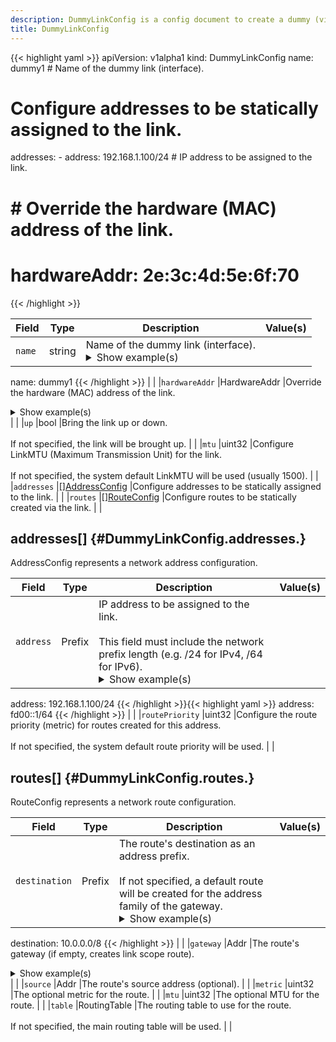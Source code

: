 ```yaml
---
description: DummyLinkConfig is a config document to create a dummy (virtual) network link.
title: DummyLinkConfig
---
```


<!-- markdownlint-disable -->









{{< highlight yaml >}}
apiVersion: v1alpha1
kind: DummyLinkConfig
name: dummy1 # Name of the dummy link (interface).
# Configure addresses to be statically assigned to the link.
addresses:
    - address: 192.168.1.100/24 # IP address to be assigned to the link.

# # Override the hardware (MAC) address of the link.
# hardwareAddr: 2e:3c:4d:5e:6f:70
{{< /highlight >}}


| Field | Type | Description | Value(s) |
|-------|------|-------------|----------|
|`name` |string |Name of the dummy link (interface). <details><summary>Show example(s)</summary>{{< highlight yaml >}}
name: dummy1
{{< /highlight >}}</details> | |
|`hardwareAddr` |HardwareAddr |Override the hardware (MAC) address of the link. <details><summary>Show example(s)</summary>{{< highlight yaml >}}
hardwareAddr: 2e:3c:4d:5e:6f:70
{{< /highlight >}}</details> | |
|`up` |bool |Bring the link up or down.<br><br>If not specified, the link will be brought up.  | |
|`mtu` |uint32 |Configure LinkMTU (Maximum Transmission Unit) for the link.<br><br>If not specified, the system default LinkMTU will be used (usually 1500).  | |
|`addresses` |<a href="#DummyLinkConfig.addresses.">[]AddressConfig</a> |Configure addresses to be statically assigned to the link.  | |
|`routes` |<a href="#DummyLinkConfig.routes.">[]RouteConfig</a> |Configure routes to be statically created via the link.  | |




## addresses[] {#DummyLinkConfig.addresses.}

AddressConfig represents a network address configuration.




| Field | Type | Description | Value(s) |
|-------|------|-------------|----------|
|`address` |Prefix |IP address to be assigned to the link.<br><br>This field must include the network prefix length (e.g. /24 for IPv4, /64 for IPv6). <details><summary>Show example(s)</summary>{{< highlight yaml >}}
address: 192.168.1.100/24
{{< /highlight >}}{{< highlight yaml >}}
address: fd00::1/64
{{< /highlight >}}</details> | |
|`routePriority` |uint32 |Configure the route priority (metric) for routes created for this address.<br><br>If not specified, the system default route priority will be used.  | |






## routes[] {#DummyLinkConfig.routes.}

RouteConfig represents a network route configuration.




| Field | Type | Description | Value(s) |
|-------|------|-------------|----------|
|`destination` |Prefix |The route's destination as an address prefix.<br><br>If not specified, a default route will be created for the address family of the gateway. <details><summary>Show example(s)</summary>{{< highlight yaml >}}
destination: 10.0.0.0/8
{{< /highlight >}}</details> | |
|`gateway` |Addr |The route's gateway (if empty, creates link scope route). <details><summary>Show example(s)</summary>{{< highlight yaml >}}
gateway: 10.0.0.1
{{< /highlight >}}</details> | |
|`source` |Addr |The route's source address (optional).  | |
|`metric` |uint32 |The optional metric for the route.  | |
|`mtu` |uint32 |The optional MTU for the route.  | |
|`table` |RoutingTable |The routing table to use for the route.<br><br>If not specified, the main routing table will be used.  | |








